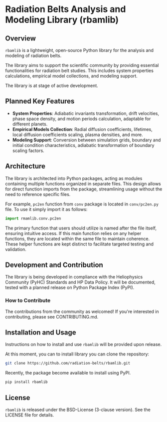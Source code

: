 # Radiation Belts Analysis and Modeling Library (rbamlib)

## Overview

`rbamlib` is a lightweight, open-source Python library for the analysis and modeling of radiation belts. 

The library aims to support the scientific community by providing essential functionalities for radiation belt studies.
This includes system properties calculations, empirical model collections, and modeling support.

The library is at stage of active development.

## Planned Key Features

- **System Properties**: Adiabatic invariants transformation, drift velocities, phase space density, and motion periods calculation, adaptable for different planets.
- **Empirical Models Collection**: Radial diffusion coefficients, lifetimes, local diffusion coefficients scaling, plasma densities, and more.
- **Modeling Support**: Conversion between simulation grids, boundary and initial condition characteristics, adiabatic transformation of boundary scaling factors.

## Architecture
The library is architected into Python packages, acting as modules containing multiple functions organized in separate files. 
This design allows for direct function imports from the package, streamlining usage without the need to reference specific files.

For example, `pc2en` function from `conv` package is located in `conv/pc2en.py` file. To use it simply import it as follows:

```python
import rmamlib.conv.pc2en
```

The primary function that users should utilize is named after the file itself, ensuring intuitive access. If this main
function relies on any helper functions, they are located within the same file to maintain coherence. These helper
functions are kept distinct to facilitate targeted testing and validation.

## Development and Contribution

The library is being developed in compliance with the Heliophysics Community (PyHC) Standards and HP Data Policy. It
will be documented, tested with a planned release on Python Package Index (PyPI).

### How to Contribute

The contributions from the community as welcomed!
If you're interested in contributing, please see CONTRIBUTING.md.

## Installation and Usage

Instructions on how to install and use `rbamlib` will be provided upon release.

At this moment, you can to install library you can clone the repository:

```bash
git clone https://github.com/radiation-belts/rbamlib.git
```

Recently, the package become available to install using PyPI.
```bash
pip install rbamlib
```

## License

`rbamlib` is released under the BSD-License (3-clause version). See the LICENSE file for details.
